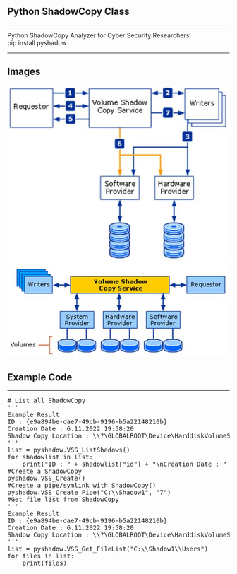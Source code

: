 <h2>Python ShadowCopy Class</h2>
<hr></hr>
<p>Python ShadowCopy Analyzer for Cyber Security Researchers!<br>pip install pyshadow</p>
<hr></hr>
<h2>Images</h2>
<img src="Shadow copy creation process.jpg" />
<img src="Architectural diagram of Volume Shadow Copy Service.jpg" />
<h2>Example Code</h2>
<hr></hr>
<pre>
# List all ShadowCopy
'''
Example Result
ID : {e9a894be-dae7-49cb-9196-b5a22148210b}
Creation Date : 6.11.2022 19:58:20
Shadow Copy Location : \\?\GLOBALROOT\Device\HarddiskVolumeShadowCopy7
'''
list = pyshadow.VSS_ListShadows()
for shadowlist in list:
    print("ID : " + shadowlist["id"] + "\nCreation Date : " + shadowlist["creation_time"] + "\nShadow Copy Location : " + shadowlist["shadowcopy"] + "\n")
#Create a ShadowCopy
pyshadow.VSS_Create()
#Create a pipe/symlink with ShadowCopy()
pyshadow.VSS_Create_Pipe("C:\\Shadow1", "7")
#Get file list from ShadowCopy
'''
Example Result
ID : {e9a894be-dae7-49cb-9196-b5a22148210b}
Creation Date : 6.11.2022 19:58:20
Shadow Copy Location : \\?\GLOBALROOT\Device\HarddiskVolumeShadowCopy7
'''
list = pyshadow.VSS_Get_FileList("C:\\Shadow1\\Users")
for files in list:
    print(files)
</pre>
